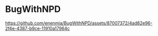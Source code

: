 # BugWithNPD

https://github.com/enenmia/BugWithNPD/assets/87007372/4ad82e96-2f4e-4387-b9ce-11910a17964c

